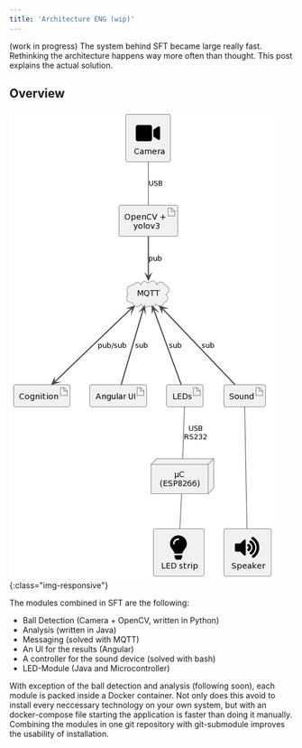 ```yaml
---
title: 'Architecture ENG (wip)'
---
```


(work in progress)
The system behind SFT became large really fast. Rethinking the architecture happens way more often than thought. This post explains the actual solution.

## Overview

![architecture](/modules/smart-football-table/architecture/SmartFootballTable_Architecture.png){:class="img-responsive"}

The modules combined in SFT are the following:

- Ball Detection (Camera + OpenCV, written in Python)
- Analysis (written in Java)
- Messaging (solved with MQTT)
- An UI for the results (Angular)
- A controller for the sound device (solved with bash)
- LED-Module (Java and Microcontroller)

With exception of the ball detection and analysis (following soon), each module is packed inside a Docker container. Not only does this avoid to install every neccessary technology on your own system, but with an docker-compose file starting the application is faster than doing it manually. Combining the modules in one git repository with git-submodule improves the usability of installation.
